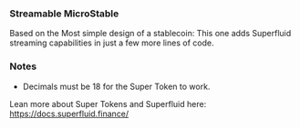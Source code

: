 ### Streamable MicroStable

Based on the Most simple design of a stablecoin:
This one adds Superfluid streaming capabilities in just a few more lines of code.

### Notes
- Decimals must be 18 for the Super Token to work.

Lean more about Super Tokens and Superfluid here: https://docs.superfluid.finance/
